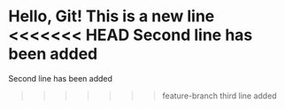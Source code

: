 Hello, Git!
This is a new line
<<<<<<< HEAD
Second line has been added
=======
Second line has been added
>>>>>>> feature-branch
third line added
